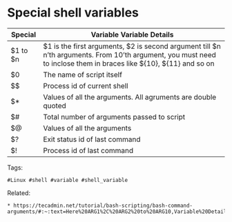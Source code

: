 # Special shell variables

|Special | Variable	 Variable Details |
| ----- | ----- |
|$1 to $n |	$1 is the first arguments, $2 is second argument till $n n’th arguments. From 10’th argument, you must need to inclose them in braces like ${10}, ${11} and so on |
|$0 |	The name of script itself|
|$$ |	Process id of current shell|
|$* |	Values of all the arguments. All agruments are double quoted|
|$# |	Total number of arguments passed to script|
|$@ |	Values of all the arguments|
|$? |	Exit status id of last command|
|$! |	Process id of last command|


Tags:
```
#Linux #shell #variable #shell_variable
```

Related:
```
* https://tecadmin.net/tutorial/bash-scripting/bash-command-arguments/#:~:text=Here%20ARG1%2C%20ARG2%20to%20ARG10,Variable%20Details
```
